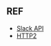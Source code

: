## REF
- [Slack API](https://github.com/slackapi/python-slackclient)
- [HTTP2](https://medium.com/python-pandemonium/how-to-serve-http-2-using-python-5e5bbd1e7ff1)